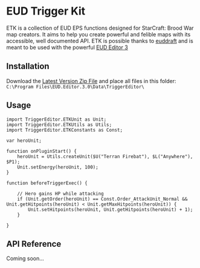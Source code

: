 # EUD Trigger Kit
ETK is a collection of EUD EPS functions designed for StarCraft: Brood War map creators. It aims to help you create powerful and felible maps with its accessible, well documented API.
ETK is possible thanks to [euddraft](https://github.com/phu54321/euddraft/) and is meant to be used with the powerful [EUD Editor 3](https://github.com/Buizz/EUD-Editor-3)

## Installation
Download the [Latest Version Zip File](https://github.com/milestone-games/ETK/archive/master.zip) and place all files in this folder:
`C:\Program Files\EUD.Editor.3.0\Data\TriggerEditor\` 

## Usage

```
import TriggerEditor.ETKUnit as Unit;
import TriggerEditor.ETKUtils as Utils;
import TriggerEditor.ETKConstants as Const;

var heroUnit;

function onPluginStart() {
	heroUnit = Utils.createUnit($U("Terran Firebat"), $L("Anywhere"), $P1);
	Unit.setEnergy(heroUnit, 100);
}

function beforeTriggerExec() {

	// Hero gains HP while attacking
	if (Unit.getOrder(heroUnit) == Const.Order_AttackUnit_Normal && Unit.getHitpoints(heroUnit) < Unit.getMaxHitpoints(heroUnit)) {
		Unit.setHitpoints(heroUnit, Unit.getHitpoints(heroUnit) + 1);
	}

}

```

## API Reference

Coming soon...